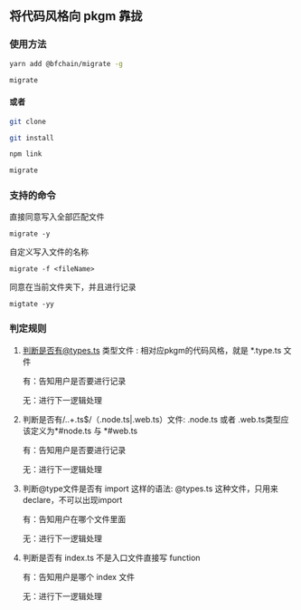 ## 将代码风格向 pkgm 靠拢

### 使用方法

```bash
yarn add @bfchain/migrate -g

migrate
```

#### 或者

```bash
git clone

git install

npm link

migrate
```

### 支持的命令

直接同意写入全部匹配文件

```
migrate -y
```

自定义写入文件的名称

```
migrate -f <fileName>
```

同意在当前文件夹下，并且进行记录
```
migtate -yy 
```

### 判定规则

1. 判断是否有@types.ts 类型文件 : 相对应pkgm的代码风格，就是 *.type.ts 文件

   有：告知用户是否要进行记录

   无：进行下一逻辑处理

2. 判断是否有/\..+\.ts$/（.node.ts|.web.ts）文件: .node.ts 或者 .web.ts类型应该定义为*#node.ts 与 *#web.ts

   有：告知用户是否要进行记录

   无：进行下一逻辑处理

3. 判断@type文件是否有 import <spe> 这样的语法: @types.ts 这种文件，只用来declare，不可以出现import <spe>

   有：告知用户在哪个文件里面

   无：进行下一逻辑处理

4. 判断是否有 index.ts 不是入口文件直接写 function

   有：告知用户是哪个 index 文件

   无：进行下一逻辑处理

